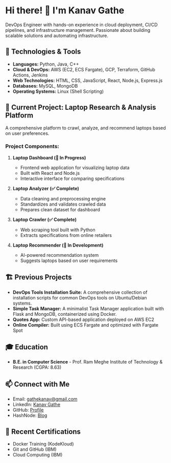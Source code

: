 # Hi there! 👋 I'm Kanav Gathe

DevOps Engineer with hands-on experience in cloud deployment, CI/CD pipelines, and infrastructure management. Passionate about building scalable solutions and automating infrastructure.

## 🔧 Technologies & Tools

- **Languages:** Python, Java, C++
- **Cloud & DevOps:** AWS (EC2, ECS Fargate), GCP, Terraform, GitHub Actions, Jenkins
- **Web Technologies:** HTML, CSS, JavaScript, React, Node.js, Express.js
- **Databases:** MySQL, MongoDB
- **Operating Systems:** Linux (Shell Scripting)

## 🚀 Current Project: Laptop Research & Analysis Platform

A comprehensive platform to crawl, analyze, and recommend laptops based on user preferences.

### Project Components:

1. **Laptop Dashboard (🚧 In Progress)**
   - Frontend web application for visualizing laptop data
   - Built with React and Node.js
   - Interactive interface for comparing specifications

2. **Laptop Analyzer (✅ Complete)**
   - Data cleaning and preprocessing engine
   - Standardizes and validates crawled data
   - Prepares clean dataset for dashboard

3. **Laptop Crawler (✅ Complete)**
   - Web scraping tool built with Python
   - Extracts specifications from online retailers

4. **Laptop Recommender (🚧 In Development)**
   - AI-powered recommendation system
   - Suggests laptops based on user requirements



## 🏗️ Previous Projects
- **DevOps Tools Installation Suite:** A comprehensive collection of installation scripts for common DevOps tools on Ubuntu/Debian systems.
- **Simple Task Manager:** A minimalist Task Manager application built with Flask and MongoDB, containerized using Docker.
- **Quotes App:** Custom API-based application deployed on AWS EC2
- **Online Compiler:** Built using ECS Fargate and optimized with Fargate Spot


## 🎓 Education

- **B.E. in Computer Science** - Prof. Ram Meghe Institute of Technology & Research (CGPA: 8.63)

## 📫 Connect with Me

- Email: gathekanav@gmail.com
- LinkedIn: [Kanav Gathe](https://linkedin.com/in/gathekanav/)
- GitHub: [Profile](https://github.com/SlayerK15)
- HashNode: [Blog](https://hashnode.com/@KanavGathe)

## 🌱 Recent Certifications

- Docker Training (KodeKloud)
- Git and GitHub (IBM)
- Cloud Computing (IBM)
